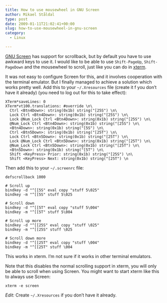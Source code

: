 ```yaml
---
title: How to use mousewheel in GNU Screen
author: Mikael Ståldal
type: post
date: 2009-01-11T21:02:41+00:00
slug: how-to-use-mousewheel-in-gnu-screen
category:
  - Linux

---
```

[GNU Screen][1] has support for scrollback, but by default you have to use awkward keys to use it. I would like to be able to use `Shift-PageUp`, `Shift-PageDown` and the mousewheel to scroll, just like you can do in [xterm][2].

It was not easy to configure Screen for this, and it involves cooperation with the terminal emulator. But I finally managed to achieve a solution which works pretty well. Add this to your `~/.Xresources` file (create it f you don’t have it already) (you need to log out for this to take effect):

```
XTerm*saveLines: 0
XTerm*vt100.translations: #override \n\
  Ctrl <Btn4Down>: string(0x1b) string("[25S") \n\
  Lock Ctrl <Btn4Down>: string(0x1b) string("[25S") \n\
  Lock @Num_Lock Ctrl <Btn4Down>: string(0x1b) string("[25S") \n\
  @Num_Lock Ctrl <Btn4Down>: string(0x1b) string("[25S") \n\
  <Btn4Down>: string(0x1b) string("[5S") \n\
  Ctrl <Btn5Down>: string(0x1b) string("[25T") \n\
  Lock Ctrl <Btn5Down>: string(0x1b) string("[25T") \n\
  Lock @Num_Lock Ctrl <Btn5Down>: string(0x1b) string("[25T") \n\
  @Num_Lock Ctrl <Btn5Down>: string(0x1b) string("[25T") \n\
  <Btn5Down>: string(0x1b) string("[5T") \n\
  Shift <KeyPress> Prior: string(0x1b) string("[25S") \n\
  Shift <KeyPress> Next: string(0x1b) string("[25T") \n

```

Then add this to your `~/.screenrc` file:

```
defscrollback 1000

# Scroll up
bindkey -d "^[[5S" eval copy "stuff 5\025"
bindkey -m "^[[5S" stuff 5\025

# Scroll down
bindkey -d "^[[5T" eval copy "stuff 5\004"
bindkey -m "^[[5T" stuff 5\004

# Scroll up more
bindkey -d "^[[25S" eval copy "stuff \025"
bindkey -m "^[[25S" stuff \025

# Scroll down more
bindkey -d "^[[25T" eval copy "stuff \004"
bindkey -m "^[[25T" stuff \004

```

This works in xterm. I’m not sure if it works in other terminal emulators.

Note that this disables the normal scrolling support in xterm, you will only be able to scroll when using Screen. You might want to start xterm like this to always use Screen:

```
xterm -e screen

```

_Edit:_ Create `~/.Xresources` if you don’t have it already.

 [1]: http://en.wikipedia.org/wiki/GNU_Screen
 [2]: http://en.wikipedia.org/wiki/Xterm